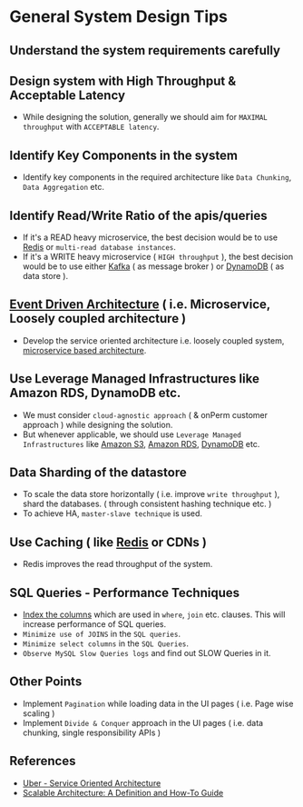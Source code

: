 
# General System Design Tips

## Understand the system requirements carefully

## Design system with High Throughput & Acceptable Latency
- While designing the solution, generally we should aim for `MAXIMAL throughput` with `ACCEPTABLE latency`.

## Identify Key Components in the system
- Identify key components in the required architecture like `Data Chunking`, `Data Aggregation` etc.

## Identify Read/Write Ratio of the apis/queries
- If it's a READ heavy microservice, the best decision would be to use [Redis](5_Redis) or `multi-read database instances`.
- If it's a WRITE heavy microservice ( `HIGH throughput` ), the best decision would be to use either [Kafka](4_MessageBrokers/Kafka.md) ( as message broker ) or [DynamoDB](../2_AWSComponents/6_DatabaseServices/AmazonDynamoDB.md) ( as data store ).

## [Event Driven Architecture](SystemGlossaries.md) ( i.e. Microservice, Loosely coupled architecture )
- Develop the service oriented architecture i.e. loosely coupled system, [microservice based architecture](1_MicroServicesArchitecture).

## Use Leverage Managed Infrastructures like Amazon RDS, DynamoDB etc.
- We must consider `cloud-agnostic approach` ( & onPerm customer approach ) while designing the solution.
- But whenever applicable, we should use `Leverage Managed Infrastructures` like [Amazon S3](../2_AWSComponents/7_StorageServices/AmazonS3.md), [Amazon RDS](../2_AWSComponents/6_DatabaseServices/AmazonRDS.md), [DynamoDB](../2_AWSComponents/6_DatabaseServices/AmazonDynamoDB.md) etc.

## Data Sharding of the datastore
- To scale the data store horizontally ( i.e. improve `write throughput` ), shard the databases. ( through consistent hashing technique etc. )
- To achieve HA, `master-slave technique` is used.

## Use Caching ( like [Redis](5_Redis) or CDNs )
- Redis improves the read throughput of the system.

## SQL Queries - Performance Techniques
- [Index the columns](https://www.geeksforgeeks.org/indexing-in-databases-set-1/) which are used in `where`, `join` etc. clauses. This will increase performance of SQL queries.
- `Minimize use of JOINS` in the `SQL queries`.
- `Minimize select columns` in the `SQL Queries`.
- `Observe MySQL Slow Queries logs` and find out SLOW Queries in it.

## Other Points
- Implement `Pagination` while loading data in the UI pages ( i.e. Page wise scaling )
- Implement `Divide & Conquer` approach in the UI pages ( i.e. data chunking, single responsibility APIs )

## References
- [Uber - Service Oriented Architecture](https://eng.uber.com/service-oriented-architecture/)
- [Scalable Architecture: A Definition and How-To Guide](https://www.sentinelone.com/blog/scalable-architecture/)
